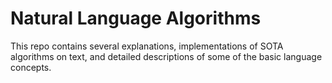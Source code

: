 # Natural Language Algorithms


This repo contains several explanations, implementations of SOTA algorithms on text, and detailed descriptions of some of the basic language concepts. 
